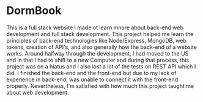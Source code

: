 # DormBook

This is a full stack website I made ot learn mnore about back-end web development and full stack development. This project helped me learn the principles of back-end
technologies like Node/Express, MongoDB, web tokens, creation of API's, and also generally how the back-end of a website works. Around halfway through the 
development, I had moved to the US and in that I had to shift to a new Computer and during that process, this project was on a hiatus and I also lost a lot of the
tests on REST API which I did. I finished the back-end and the front-end but due to my lack of experience in back-end, was unable to connect it with the front-end 
properly. Nevertheless, I'm satisfied with how much this project taught me about web development.
